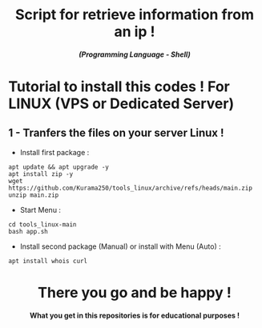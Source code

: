 <h1 align="center">Script for retrieve information from an ip !</h1>
<em><h5 align="center">(Programming Language - Shell)</h5></em>

# Tutorial to install this codes ! For LINUX (VPS or Dedicated Server)

## 1 - Tranfers the files on your server Linux !

- Install first package :

```shell
apt update && apt upgrade -y
apt install zip -y
wget https://github.com/Kurama250/tools_linux/archive/refs/heads/main.zip
unzip main.zip
```

- Start Menu :

```shell
cd tools_linux-main
bash app.sh
```

- Install second package (Manual) or install with Menu (Auto) :

```shell
apt install whois curl
```

<h1 align="center">There you go and be happy !</h1>
<h4 align="center">What you get in this repositories is for educational purposes !</h4>
